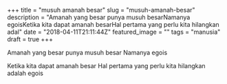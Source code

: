 +++
title = "musuh amanah besar"
slug = "musuh-amanah-besar"
description = "Amanah yang besar punya musuh besarNamanya egoisKetika kita dapat amanah besarHal pertama yang perlu kita hilangkan adal"
date = "2018-04-11T21:11:44Z"
featured_image = ""
tags = "manusia"
draft = true
+++ 
 
Amanah yang besar punya musuh besar
Namanya egois

Ketika kita dapat amanah besar
Hal pertama yang perlu kita hilangkan adalah egois
